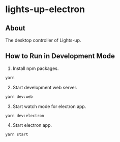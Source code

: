 # lights-up-electron

## About

The desktop controller of Lights-up.

## How to Run in Development Mode

1. Install npm packages.
  ```sh
  yarn
  ```

2. Start development web server.
  ```sh
  yarn dev:web 
  ```

3. Start watch mode for electron app.
  ```sh
  yarn dev:electron
  ```

4. Start electron app.
  ```sh
  yarn start
  ```
